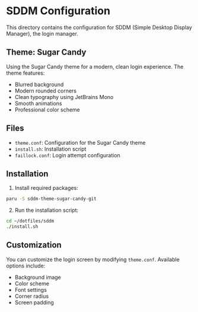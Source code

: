 # SDDM Configuration

This directory contains the configuration for SDDM (Simple Desktop Display Manager), the login manager.

## Theme: Sugar Candy

Using the Sugar Candy theme for a modern, clean login experience. The theme features:
- Blurred background
- Modern rounded corners
- Clean typography using JetBrains Mono
- Smooth animations
- Professional color scheme

## Files
- `theme.conf`: Configuration for the Sugar Candy theme
- `install.sh`: Installation script
- `faillock.conf`: Login attempt configuration

## Installation

1. Install required packages:
```bash
paru -S sddm-theme-sugar-candy-git
```

2. Run the installation script:
```bash
cd ~/dotfiles/sddm
./install.sh
```

## Customization

You can customize the login screen by modifying `theme.conf`. Available options include:
- Background image
- Color scheme
- Font settings
- Corner radius
- Screen padding
